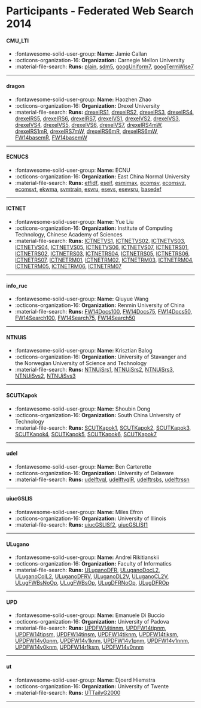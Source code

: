 # Participants - Federated Web Search 2014 

#### CMU_LTI
 - :fontawesome-solid-user-group: **Name:** Jamie Callan
 - :octicons-organization-16: **Organization:** Carnegie Mellon University
 - :material-file-search: **Runs:** [plain](./runs.md#plain), [sdm5](./runs.md#sdm5), [googUniform7](./runs.md#googuniform7), [googTermWise7](./runs.md#googtermwise7)

---
#### dragon
 - :fontawesome-solid-user-group: **Name:** Haozhen Zhao
 - :octicons-organization-16: **Organization:** Drexel University
 - :material-file-search: **Runs:** [drexelRS1](./runs.md#drexelrs1), [drexelRS2](./runs.md#drexelrs2), [drexelRS3](./runs.md#drexelrs3), [drexelRS4](./runs.md#drexelrs4), [drexelRS5](./runs.md#drexelrs5), [drexelRS6](./runs.md#drexelrs6), [drexelRS7](./runs.md#drexelrs7), [drexelVS1](./runs.md#drexelvs1), [drexelVS2](./runs.md#drexelvs2), [drexelVS3](./runs.md#drexelvs3), [drexelVS4](./runs.md#drexelvs4), [drexelVS5](./runs.md#drexelvs5), [drexelVS6](./runs.md#drexelvs6), [drexelVS7](./runs.md#drexelvs7), [drexelRS4mW](./runs.md#drexelrs4mw), [drexelRS1mR](./runs.md#drexelrs1mr), [drexelRS7mW](./runs.md#drexelrs7mw), [drexelRS6mR](./runs.md#drexelrs6mr), [drexelRS6mW](./runs.md#drexelrs6mw), [FW14basemR](./runs.md#fw14basemr), [FW14basemW](./runs.md#fw14basemw)

---
#### ECNUCS
 - :fontawesome-solid-user-group: **Name:** ECNU
 - :octicons-organization-16: **Organization:** East China Normal University
 - :material-file-search: **Runs:** [etfidf](./runs.md#etfidf), [eseif](./runs.md#eseif), [esmimax](./runs.md#esmimax), [ecomsv](./runs.md#ecomsv), [ecomsvz](./runs.md#ecomsvz), [ecomsvt](./runs.md#ecomsvt), [ekwma](./runs.md#ekwma), [svmtrain](./runs.md#svmtrain), [esvru](./runs.md#esvru), [esevs](./runs.md#esevs), [esevsru](./runs.md#esevsru), [basedef](./runs.md#basedef)

---
#### ICTNET
 - :fontawesome-solid-user-group: **Name:** Yue Liu
 - :octicons-organization-16: **Organization:** Institute of Computing Technology, Chinese Academy of Sciences
 - :material-file-search: **Runs:** [ICTNETVS1](./runs.md#ictnetvs1), [ICTNETVS02](./runs.md#ictnetvs02), [ICTNETVS03](./runs.md#ictnetvs03), [ICTNETVS04](./runs.md#ictnetvs04), [ICTNETVS05](./runs.md#ictnetvs05), [ICTNETVS06](./runs.md#ictnetvs06), [ICTNETVS07](./runs.md#ictnetvs07), [ICTNETRS01](./runs.md#ictnetrs01), [ICTNETRS02](./runs.md#ictnetrs02), [ICTNETRS03](./runs.md#ictnetrs03), [ICTNETRS04](./runs.md#ictnetrs04), [ICTNETRS05](./runs.md#ictnetrs05), [ICTNETRS06](./runs.md#ictnetrs06), [ICTNETRS07](./runs.md#ictnetrs07), [ICTNETRM01](./runs.md#ictnetrm01), [ICTNETRM02](./runs.md#ictnetrm02), [ICTNETRM03](./runs.md#ictnetrm03), [ICTNETRM04](./runs.md#ictnetrm04), [ICTNETRM05](./runs.md#ictnetrm05), [ICTNETRM06](./runs.md#ictnetrm06), [ICTNETRM07](./runs.md#ictnetrm07)

---
#### info_ruc
 - :fontawesome-solid-user-group: **Name:** Qiuyue Wang
 - :octicons-organization-16: **Organization:** Renmin University of China
 - :material-file-search: **Runs:** [FW14Docs100](./runs.md#fw14docs100), [FW14Docs75](./runs.md#fw14docs75), [FW14Docs50](./runs.md#fw14docs50), [FW14Search100](./runs.md#fw14search100), [FW14Search75](./runs.md#fw14search75), [FW14Search50](./runs.md#fw14search50)

---
#### NTNUiS
 - :fontawesome-solid-user-group: **Name:** Krisztian Balog
 - :octicons-organization-16: **Organization:** University of Stavanger and the Norwegian University of Science and Technology
 - :material-file-search: **Runs:** [NTNUiSrs1](./runs.md#ntnuisrs1), [NTNUiSrs2](./runs.md#ntnuisrs2), [NTNUiSrs3](./runs.md#ntnuisrs3), [NTNUiSvs2](./runs.md#ntnuisvs2), [NTNUiSvs3](./runs.md#ntnuisvs3)

---
#### SCUTKapok
 - :fontawesome-solid-user-group: **Name:** Shoubin Dong
 - :octicons-organization-16: **Organization:** South China University of Technology
 - :material-file-search: **Runs:** [SCUTKapok1](./runs.md#scutkapok1), [SCUTKapok2](./runs.md#scutkapok2), [SCUTKapok3](./runs.md#scutkapok3), [SCUTKapok4](./runs.md#scutkapok4), [SCUTKapok5](./runs.md#scutkapok5), [SCUTKapok6](./runs.md#scutkapok6), [SCUTKapok7](./runs.md#scutkapok7)

---
#### udel
 - :fontawesome-solid-user-group: **Name:** Ben Carterette
 - :octicons-organization-16: **Organization:** University of Delaware
 - :material-file-search: **Runs:** [udelftvql](./runs.md#udelftvql), [udelftvqlR](./runs.md#udelftvqlr), [udelftrsbs](./runs.md#udelftrsbs), [udelftrssn](./runs.md#udelftrssn)

---
#### uiucGSLIS
 - :fontawesome-solid-user-group: **Name:** Miles Efron
 - :octicons-organization-16: **Organization:** University of Illinois
 - :material-file-search: **Runs:** [uiucGSLISf2](./runs.md#uiucgslisf2), [uiucGSLISf1](./runs.md#uiucgslisf1)

---
#### ULugano
 - :fontawesome-solid-user-group: **Name:** Andrei Rikitianskii
 - :octicons-organization-16: **Organization:** Faculty of Informatics
 - :material-file-search: **Runs:** [ULuganoDFR](./runs.md#uluganodfr), [ULuganoDocL2](./runs.md#uluganodocl2), [ULuganoColL2](./runs.md#uluganocoll2), [ULuganoDFRV](./runs.md#uluganodfrv), [ULuganoDL2V](./runs.md#uluganodl2v), [ULuganoCL2V](./runs.md#uluganocl2v), [ULugFWBsNoOp](./runs.md#ulugfwbsnoop), [ULugFWBsOp](./runs.md#ulugfwbsop), [ULugDFRNoOp](./runs.md#ulugdfrnoop), [ULugDFROp](./runs.md#ulugdfrop)

---
#### UPD
 - :fontawesome-solid-user-group: **Name:** Emanuele Di Buccio
 - :octicons-organization-16: **Organization:** University of Padova
 - :material-file-search: **Runs:** [UPDFW14tinnm](./runs.md#updfw14tinnm), [UPDFW14tipnm](./runs.md#updfw14tipnm), [UPDFW14tipsm](./runs.md#updfw14tipsm), [UPDFW14tinsm](./runs.md#updfw14tinsm), [UPDFW14tiknm](./runs.md#updfw14tiknm), [UPDFW14tiksm](./runs.md#updfw14tiksm), [UPDFW14v0pnm](./runs.md#updfw14v0pnm), [UPDFW14v1knm](./runs.md#updfw14v1knm), [UPDFW14v1pnm](./runs.md#updfw14v1pnm), [UPDFW14v1nnm](./runs.md#updfw14v1nnm), [UPDFW14v0knm](./runs.md#updfw14v0knm), [UPDFW14r1ksm](./runs.md#updfw14r1ksm), [UPDFW14v0nnm](./runs.md#updfw14v0nnm)

---
#### ut
 - :fontawesome-solid-user-group: **Name:** Djoerd Hiemstra
 - :octicons-organization-16: **Organization:** University of Twente
 - :material-file-search: **Runs:** [UTTailyG2000](./runs.md#uttailyg2000)

---
